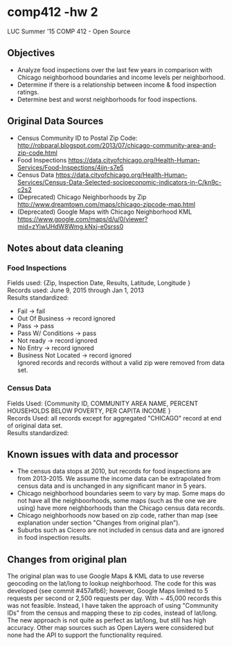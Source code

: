 # comp412 -hw 2
LUC Summer '15 COMP 412 - Open Source


## Objectives
* Analyze food inspections over the last few years in comparison with Chicago neighborhood boundaries and income levels per neighborhood.  
* Determine if there is a relationship between income & food inspection ratings.  
* Determine best and worst neighborhoods for food inspections.  


## Original Data Sources
* Census Community ID to Postal Zip Code: <http://robparal.blogspot.com/2013/07/chicago-community-area-and-zip-code.html>  
* Food Inspections <https://data.cityofchicago.org/Health-Human-Services/Food-Inspections/4ijn-s7e5>  
* Census Data <https://data.cityofchicago.org/Health-Human-Services/Census-Data-Selected-socioeconomic-indicators-in-C/kn9c-c2s2>  
* (Deprecated) Chicago Neighborhoods by Zip <http://www.dreamtown.com/maps/chicago-zipcode-map.html>  
* (Deprecated) Google Maps with Chicago Neighborhood KML <https://www.google.com/maps/d/u/0/viewer?mid=zYiwUHdW8Wmg.kNxj-e0srss0>  

## Notes about data cleaning
### Food Inspections
Fields used: {Zip, Inspection Date, Results, Latitude, Longitude }  
Records used: June 9, 2015 through Jan 1, 2013  
Results standardized:  
* Fail -> fail
* Out Of Business -> record ignored
* Pass -> pass
* Pass W/ Conditions -> pass
* Not ready -> record ignored
* No Entry -> record ignored
* Business Not Located -> record ignored  
Ignored records and records without a valid zip were removed from data set.

### Census Data
Fields Used: {Community ID, COMMUNITY AREA NAME, PERCENT HOUSEHOLDS BELOW POVERTY, PER CAPITA INCOME }  
Records Used: all records except for aggregated "CHICAGO" record at end of original data set.  
Results standardized:


## Known issues with data and processor
* The census data stops at 2010, but records for food inspections are from 2013-2015. We assume the income data can be extrapolated from census data and is unchanged in any significant manor in 5 years.   
* Chicago neighborhood boundaries seem to vary by map. Some maps do not have all the neighboorhoods, some maps (such as the one we are using) have more neighborhoods than the Chicago census data records.  
* Chicago neighborhoods now based on zip code, rather than map (see explanation under section "Changes from original plan").  
* Suburbs such as Cicero are not included in census data and are ignored in food inspection results.  


## Changes from original plan
The original plan was to use Google Maps & KML data to use reverse geocoding on the lat/long to lookup neighborhood. The code for this was developed (see commit #457afb6); however, Google Maps limited to 5 requests per second or 2,500 requests per day. With ~ 45,000 records this was not feasible. Instead, I have taken the approach of using "Community IDs" from the census and mapping these to zip codes, instead of lat/long. The new approach is not quite as perfect as lat/long, but still has high accuracy. Other map sources such as Open Layers were considered but none had the API to support the functionality required.